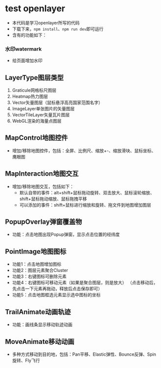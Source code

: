 # test openlayer
- 本代码是学习openlayer所写的代码
- 下载下来，`npm install`、`npm run dev`即可运行
- 含有的功能如下：

### 水印watermark
- 给页面增加水印

## LayerType图层类型
1. Graticule网格标尺图层
2. Heatmap热力图层
3. Vector矢量图层（鼠标悬浮高亮国家范围名字）
4. ImageLayer单张图片的矢量图层
5. VectorTileLayer矢量瓦片图层
6. WebGL渲染的海量点图层

## MapControl地图控件
- 增加/移除地图控件，包括：全屏、比例尺、缩放+-、缩放滑块、鼠标坐标、鹰眼图

## MapInteraction地图交互
- 增加/移除地图交互，包括如下：
  - 默认自带的事件：alt+shift+鼠标拖动旋转、双击放大、鼠标滚轮缩放、shift+鼠标拖动缩放、鼠标拖拽平移
  - 可以添加的事件：shift+鼠标进行缩放和旋转、拖文件到地图增加图层

## PopupOverlay弹窗覆盖物
- 功能：点击地图出现Popup弹窗，显示点击位置的经纬度

## **PointImage地图图标**
- 功能1：点击地图增加图标
- 功能2：图层元素聚合Cluster
- 功能3：右键图标可删除元素
- 功能4：右键图标可移动元素（如果是聚合图层，则是放大） （点击移动后，先点击一下元素再拖动，释放后点击保存即可）
- 功能5：点击地图框选元素显示选中图标的坐标

## **TrailAnimate动画轨迹**
- 功能：画线条显示移动轨迹动画

## MoveAnimate移动动画
- 多种方式移动到目的地，包括：Pan平移、Elastic弹性、Bounce反弹、Spin旋转、Fly飞行